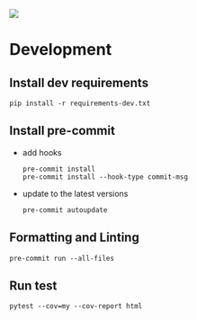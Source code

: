 ![](https://img.shields.io/badge/code%20style-black-000000.svg)

# Development

## Install dev requirements
```shell
pip install -r requirements-dev.txt
```

## Install pre-commit
- add hooks
  ```shell
  pre-commit install
  pre-commit install --hook-type commit-msg
  ```
- update to the latest versions 
  ```shell
  pre-commit autoupdate
  ```

## Formatting and Linting
```shell
pre-commit run --all-files
```

## Run test
```shell
pytest --cov=my --cov-report html
```
